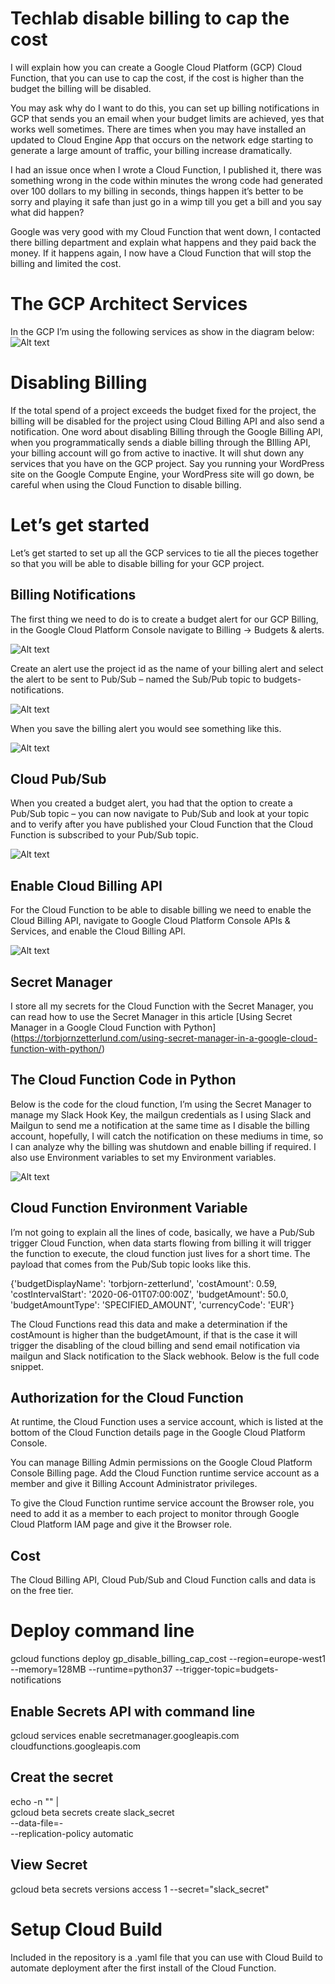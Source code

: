 # Techlab disable billing to cap the cost

I will explain how you can create a Google Cloud Platform (GCP) Cloud Function, that you can use to cap the cost, if the cost is higher than the budget the billing will be disabled.

You may ask why do I want to do this, you can set up billing notifications in GCP that sends you an email when your budget limits are achieved, yes that works well sometimes. There are times when you may have installed an updated to Cloud Engine App that occurs on the network edge starting to generate a large amount of traffic, your billing increase dramatically.

I had an issue once when I wrote a Cloud Function, I published it, there was something wrong in the code within minutes the wrong code had generated over 100 dollars to my billing in seconds, things happen it’s better to be sorry and playing it safe than just go in a wimp till you get a bill and you say what did happen?

Google was very good with my Cloud Function that went down, I contacted there billing department and explain what happens and they paid back the money. If it happens again, I now have a Cloud Function that will stop the billing and limited the cost.

# The GCP Architect Services
In the GCP I’m using the following services as show in the diagram below:
![Alt text](https://storage.googleapis.com/wordpress_file_storage/2020/06/2fa8ace5-disable-billing-function.png "GCP Architecture")

# Disabling Billing
If the total spend of a project exceeds the budget fixed for the project, the billing will be disabled for the project using Cloud Billing API and also send a notification. One word about disabling Billing through the Google Billing API, when you programmatically sends a diable billing through the BIlling API, your billing account will go from active to inactive. It will shut down any services that you have on the GCP project. Say you running your WordPress site on the Google Compute Engine, your WordPress site will go down, be careful when using the Cloud Function to disable billing.

# Let’s get started
Let’s get started to set up all the GCP services to tie all the pieces together so that you will be able to disable billing for your GCP project.

## Billing Notifications
The first thing we need to do is to create a budget alert for our GCP Billing, in the Google Cloud Platform Console navigate to Billing -> Budgets & alerts.

![Alt text](https://storage.googleapis.com/wordpress_file_storage/2020/06/2fa8ace5-disable-billing-function.png "GCP Architecture")

Create an alert use the project id as the name of your billing alert and select the alert to be sent to Pub/Sub – named the Sub/Pub topic to budgets-notifications.

![Alt text](https://storage.googleapis.com/wordpress_file_storage/2020/06/3bc17977-cloud-billing-pubsub.png "GCP Billing Alerts")

When you save the billing alert you would see something like this.

![Alt text](https://storage.googleapis.com/wordpress_file_storage/2020/06/3fb7fb9f-budget-alert.png "GCP Budget Alert")

## Cloud Pub/Sub
When you created a budget alert, you had that the option to create a Pub/Sub topic – you can now navigate to Pub/Sub and look at your topic and to verify after you have published your Cloud Function that the Cloud Function is subscribed to your Pub/Sub topic.

![Alt text](https://storage.googleapis.com/wordpress_file_storage/2020/06/ce844aa6-pubsub-topic-subscriptions.png "GCP Pub/Sub Topic")

## Enable Cloud Billing API
For the Cloud Function to be able to disable billing we need to enable the Cloud Billing API, navigate to Google Cloud Platform Console APIs & Services, and enable the Cloud Billing API.

![Alt text](https://storage.googleapis.com/wordpress_file_storage/2020/06/fc91741a-cloudbilling.png "GCP Billing API")

## Secret Manager
I store all my secrets for the Cloud Function with the Secret Manager, you can read how to use the Secret Manager in this article [Using Secret Manager in a Google Cloud Function with Python] (https://torbjornzetterlund.com/using-secret-manager-in-a-google-cloud-function-with-python/)

## The Cloud Function Code in Python
Below is the code for the cloud function, I’m using the Secret Manager to manage my Slack Hook Key, the mailgun credentials as I using Slack and Mailgun to send me a notification at the same time as I disable the billing account, hopefully, I will catch the notification on these mediums in time, so I can analyze why the billing was shutdown and enable billing if required. I also use Environment variables to set my Environment variables.

![Alt text](https://storage.googleapis.com/wordpress_file_storage/2020/06/8dcc2de3-cloudfunctionenvironmentvariable.png "GCP Cloud Function Environment Variable")

## Cloud Function Environment Variable
I’m not going to explain all the lines of code, basically, we have a Pub/Sub trigger Cloud Function, when data starts flowing from billing it will trigger the function to execute, the cloud function just lives for a short time. The payload that comes from the Pub/Sub topic looks like this.

{'budgetDisplayName': 'torbjorn-zetterlund', 'costAmount': 0.59, 'costIntervalStart': '2020-06-01T07:00:00Z', 'budgetAmount': 50.0, 'budgetAmountType': 'SPECIFIED_AMOUNT', 'currencyCode': 'EUR'}

The Cloud Functions read this data and make a determination if the costAmount is higher than the budgetAmount, if that is the case it will trigger the disabling of the cloud billing and send email notification via mailgun and Slack notification to the Slack webhook. Below is the full code snippet.

## Authorization for the Cloud Function
At runtime, the Cloud Function uses a service account, which is listed at the bottom of the Cloud Function details page in the Google Cloud Platform Console.

You can manage Billing Admin permissions on the Google Cloud Platform Console Billing page. Add the Cloud Function runtime service account as a member and give it Billing Account Administrator privileges.

To give the Cloud Function runtime service account the Browser role, you need to add it as a member to each project to monitor through Google Cloud Platform IAM page and give it the Browser role.

## Cost
The Cloud Billing API, Cloud Pub/Sub and Cloud Function calls and data is on the free tier.

# Deploy command line
gcloud functions deploy gp_disable_billing_cap_cost --region=europe-west1 --memory=128MB --runtime=python37 --trigger-topic=budgets-notifications

## Enable Secrets API with command line
gcloud services enable secretmanager.googleapis.com cloudfunctions.googleapis.com

## Creat the secret
echo -n "<slack url>" | \
    gcloud beta secrets create slack_secret \
      --data-file=- \
      --replication-policy automatic

## View Secret
gcloud beta secrets versions access 1 --secret="slack_secret"

# Setup Cloud Build
Included in the repository is a .yaml file that you can use with Cloud Build to automate deployment after the first install of the Cloud Function.
